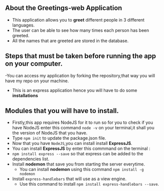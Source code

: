 ## About the Greetings-web Application


- This application allows you to **greet** different people in 3 different languages.
- The user can be able to see how many times each person has been greeted.
- All the names that are greeted are stored in the database.


## Steps that must be taken before running the app on your computer.
 
 -You can access my application by forking the repository,that way you will have my repo on your machine.
 - This is an express application hence you will have to do some **installations**
 
 ## Modules that you will have to install.
 
 - Firstly,this app requires NodeJS for it to run so for you to check if you have NodeJS enter this command `node -v` on your terminal,it shall you the version of NodeJS that you have.
 - Type `npm init` to update the package.json file.
 - Now that you have `NodeJS`,you can install install **ExpressJS**.
  - You can install **ExpressJS** by enter this commmand on the terminal :
  - `npm install express --save` so that express can be added to the dependencies list.
 - Install **nodemon** that save you from starting the server everytime.
   - You can install **nodemon** using this command `npm install -g nodemon`    
 - Install `express-handlebars` that will use as a view engine.
     - Use this command to install `npm install express-handlebars --save`.
